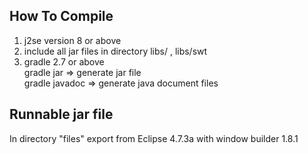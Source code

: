 
## How To Compile    

1. j2se version 8 or above    
2. include all jar files in directory libs/  , libs/swt
3. gradle 2.7 or above    
   gradle jar => generate jar file    
   gradle javadoc => generate java document files    
   
        
## Runnable jar file   
In directory "files" export from Eclipse 4.7.3a with window builder 1.8.1    
		